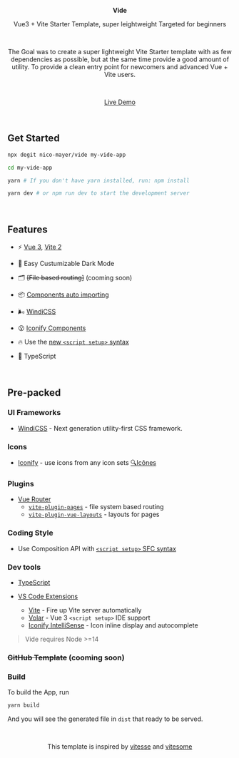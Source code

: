 <p align='center'>
  <b>Vide</b>
</p>

<p align='center'>
Vue3 + Vite Starter Template, super leightweight Targeted for beginners
</p> 

<br>

<p align='center'>
The Goal was to create a super lightweight Vite Starter template with as few dependencies as possible, but at the same time provide a good amount of utility.
To provide a clean entry point for newcomers and advanced Vue + Vite users.
</p>

<br>

<p align='center'>
<a href="https://enchanting-semifreddo-05116e.netlify.app/" target="_blank">Live Demo</a>
</p>

<br>

## Get Started

```bash
npx degit nico-mayer/vide my-vide-app

cd my-vide-app

yarn # If you don't have yarn installed, run: npm install

yarn dev # or npm run dev to start the development server
```

<br>

## Features

- ⚡️ [Vue 3](https://github.com/vuejs/vue-next), [Vite 2](https://github.com/vitejs/vite)

- 🌙 Easy Custumizable Dark Mode

- 🗂 <del>[File based routing]</del> (cooming soon)

- 📦 [Components auto importing](./src/components)

- 🌬️ [WindiCSS](https://github.com/windicss/windicss)

- 😮 [Iconify Components](https://github.com/iconify) 

- 🔥 Use the [new `<script setup>` syntax](https://github.com/vuejs/rfcs/pull/227)

- 💪 TypeScript

<br>


## Pre-packed

### UI Frameworks

- [WindiCSS](https://github.com/windicss/windicss) - Next generation utility-first CSS framework.

### Icons

- [Iconify](https://iconify.design) - use icons from any icon sets [🔍Icônes](https://icones.netlify.app/)

### Plugins

- [Vue Router](https://github.com/vuejs/vue-router)
  - [`vite-plugin-pages`](https://github.com/hannoeru/vite-plugin-pages) - file system based routing
  - [`vite-plugin-vue-layouts`](https://github.com/JohnCampionJr/vite-plugin-vue-layouts) - layouts for pages

### Coding Style

- Use Composition API with [`<script setup>` SFC syntax](https://github.com/vuejs/rfcs/pull/227)

### Dev tools

- [TypeScript](https://www.typescriptlang.org/)

- [VS Code Extensions](./.vscode/extensions.json)
  - [Vite](https://marketplace.visualstudio.com/items?itemName=antfu.vite) - Fire up Vite server automatically
  - [Volar](https://marketplace.visualstudio.com/items?itemName=johnsoncodehk.volar) - Vue 3 `<script setup>` IDE support
  - [Iconify IntelliSense](https://marketplace.visualstudio.com/items?itemName=antfu.iconify) - Icon inline display and autocomplete


> Vide requires Node >=14

### <del>GitHub Template</del> (cooming soon)


### Build

To build the App, run

```bash
yarn build
```

And you will see the generated file in `dist` that ready to be served.

<br>

<p align="center">This template is inspired by <a href="https://github.com/antfu/vitesse">vitesse</a> and <a href="https://github.com/alvarosabu/vitesome">vitesome</a></p>

